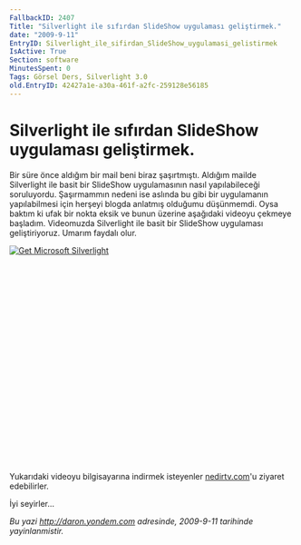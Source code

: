 ```yaml
---
FallbackID: 2407
Title: "Silverlight ile sıfırdan SlideShow uygulaması geliştirmek."
date: "2009-9-11"
EntryID: Silverlight_ile_sifirdan_SlideShow_uygulamasi_gelistirmek
IsActive: True
Section: software
MinutesSpent: 0
Tags: Görsel Ders, Silverlight 3.0
old.EntryID: 42427a1e-a30a-461f-a2fc-259128e56185
---
```

# Silverlight ile sıfırdan SlideShow uygulaması geliştirmek.
Bir süre önce aldığım bir mail beni biraz şaşırtmıştı. Aldığım mailde
Silverlight ile basit bir SlideShow uygulamasının nasıl yapılabileceği
soruluyordu. Şaşırmammın nedeni ise aslında bu gibi bir uygulamanın
yapılabilmesi için herşeyi blogda anlatmış olduğumu düşünmemdi. Oysa
baktım ki ufak bir nokta eksik ve bunun üzerine aşağıdaki videoyu
çekmeye başladım. Videomuzda Silverlight ile basit bir SlideShow
uygulaması geliştiriyoruz. Umarım faydalı olur.

<div style="width:512px;height:384px;">

[![Get Microsoft
Silverlight](http://go2.microsoft.com/fwlink/?LinkId=108181)](http://go2.microsoft.com/fwlink/?LinkID=124807)

</div>

Yukarıdaki videoyu bilgisayarına indirmek isteyenler
[nedirtv.com](http://www.nedirtv.com/video/darony_1009_slideshow.aspx)'u
ziyaret edebilirler.

İyi seyirler...



*Bu yazi http://daron.yondem.com adresinde, 2009-9-11 tarihinde yayinlanmistir.*
